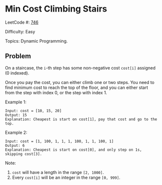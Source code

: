 # Min Cost Climbing Stairs

LeetCode #: [746](https://leetcode.com/problems/min-cost-climbing-stairs/)

Difficulty: Easy

Topics: Dynamic Programming.

## Problem

On a staircase, the `i`-th step has some non-negative cost `cost[i]` assigned (0 indexed).

Once you pay the cost, you can either climb one or two steps. You need to find minimum cost to reach the top of the floor, and you can either start from the step with index 0, or the step with index 1.

Example 1:

```text
Input: cost = [10, 15, 20]
Output: 15
Explanation: Cheapest is start on cost[1], pay that cost and go to the top.
```

Example 2:

```text
Input: cost = [1, 100, 1, 1, 1, 100, 1, 1, 100, 1]
Output: 6
Explanation: Cheapest is start on cost[0], and only step on 1s, skipping cost[3].
```

Note:

1. `cost` will have a length in the range `[2, 1000]`.
2. Every `cost[i]` will be an integer in the range `[0, 999]`.
